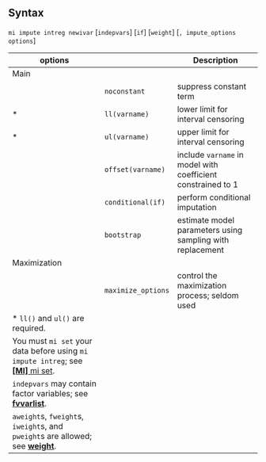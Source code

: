 ## Syntax

`mi impute intreg newivar` \[`indepvars`\] \[`if`\] \[`weight`\]
\[`, impute_options options`\]

| options                                                                                                                                                               |                    | Description                                                  |
|-----------------------------------------------------------------------------------------------------------------------------------------------------------------------|--------------------|--------------------------------------------------------------|
| Main                                                                                                                                                                  |                    |                                                              |
|                                                                                                                                                                       | `noconstant`       | suppress constant term                                       |
| \*                                                                                                                                                                    | `ll(varname)`      | lower limit for interval censoring                           |
| \*                                                                                                                                                                    | `ul(varname)`      | upper limit for interval censoring                           |
|                                                                                                                                                                       | `offset(varname)`  | include `varname` in model with coefficient constrained to 1 |
|                                                                                                                                                                       | `conditional(if)`  | perform conditional imputation                               |
|                                                                                                                                                                       | `bootstrap`        | estimate model parameters using sampling with replacement    |
| Maximization                                                                                                                                                          |                    |                                                              |
|                                                                                                                                                                       | `maximize_options` | control the maximization process; seldom used                |
| \* `ll()` and `ul()` are required.                                                                                                                                    |                    |                                                              |
| You must `mi set` your data before using `mi impute intreg`; see [<strong>[MI]</strong> mi set](http://www.stata.com/help.cgi?mi_set). |                    |                                                              |
| `indepvars` may contain factor variables; see [<strong>fvvarlist</strong>](http://www.stata.com/help.cgi?fvvarlist).                       |                    |                                                              |
| `aweight`s, `fweight`s, `iweight`s, and `pweight`s are allowed; see [<strong>weight</strong>](http://www.stata.com/help.cgi?weight).       |                    |                                                              |
